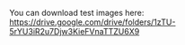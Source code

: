 You can download test images here: https://drive.google.com/drive/folders/1zTU-5rYU3iR2u7Djw3KieFVnaTTZU6X9
